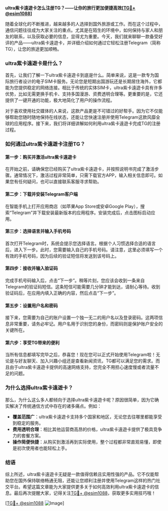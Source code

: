**ultra紫卡遠遊卡怎么注册TG？——让你的旅行更加便捷高效[[TG💪+ @esim1088](https://t.me/s/esim1088)]**

随着全球化的不断推进，越来越多的人选择到国外旅游或工作。而在这个过程中，通信问题往往成为大家关注的重点。尤其是在陌生的环境中，如何保持与家人和朋友的联系，以及获取必要的信息，显得尤为重要。今天，我们就来聊聊一款备受好评的产品——ultra紫卡遠遊卡，并详细介绍如何通过它轻松注册Telegram（简称TG），让您的旅途更加顺畅。

### ultra紫卡遠遊卡是什么？

首先，让我们了解一下ultra紫卡遠遊卡到底是什么。简单来说，这是一款专为国际旅行者设计的电子SIM卡服务。无论您是短期出国游玩还是长期居住海外，它都能为您提供稳定的网络连接。相比于传统的实体SIM卡，ultra紫卡遠遊卡具有许多优势，比如无需更换手机卡、支持多国漫游、资费透明合理等。更重要的是，它还提供了一键开通的功能，极大地简化了用户的操作流程。

对于喜欢使用社交媒体的人来说，这款产品更是不可错过的好帮手。因为它不仅能够帮助您随时随地保持在线状态，还能让您快速注册并使用Telegram这款风靡全球的应用程序。接下来，我们将详细讲解如何利用ultra紫卡遠遊卡完成TG的注册过程。

### 如何通过ultra紫卡遠遊卡注册TG？

#### 第一步：购买并激活ultra紫卡遠遊卡

在开始之前，请确保您已经购买了ultra紫卡遠遊卡，并按照说明书完成了激活步骤。通常情况下，激活过程非常简单，只需下载官方APP，输入相关信息即可。如果您有任何疑问，也可以直接联系客服寻求帮助。

#### 第二步：下载并安装Telegram客户端

在智能手机上打开应用商店（如苹果App Store或安卓Google Play），搜索“Telegram”并下载安装最新版本的应用程序。安装完成后，点击图标启动应用。

#### 第三步：选择语言并输入手机号码

首次打开Telegram时，系统会提示您选择语言。根据个人习惯选择合适的语言后，进入下一步。此时，您需要输入自己的手机号码。请注意，这里必须填写一个有效的手机号码，因为后续的验证短信将发送到该号码上。

#### 第四步：接收并输入验证码

完成手机号码输入后，点击“下一步”。稍等片刻，您应该会收到一条来自Telegram的验证码短信。这条短信可能需要几分钟才能到达，请耐心等待。收到验证码后，在应用内填入正确的内容，然后点击“下一步”。

#### 第五步：设置用户名和密码

接下来，您需要为自己的账户设置一个独一无二的用户名以及登录密码。这两项信息非常重要，请务必牢记。用户名用于识别您的身份，而密码则是保护账户安全的关键所在。

#### 第六步：享受TG带来的便利

当所有信息都填写完毕之后，恭喜您！现在您可以正式开始使用Telegram啦！无论是与好友聊天、加入兴趣小组还是查看新闻资讯，TG都可以满足您的需求。而且由于ultra紫卡遠遊卡提供的高速网络支持，您完全不用担心速度慢或者流量不足的问题。

### 为什么选择ultra紫卡遠遊卡？

那么，为什么这么多人都倾向于选择ultra紫卡遠遊卡呢？原因很简单，因为它确实解决了传统通信方式中存在的诸多痛点。例如：

- **覆盖范围广**：ultra紫卡遠遊卡支持多个国家和地区，无论您去往哪里都能享受到稳定的服务。
- **费用透明合理**：相比其他运营商高昂的价格，ultra紫卡遠遊卡提供了极具竞争力的套餐方案。
- **操作简便快捷**：从购买到激活再到实际使用，整个过程都非常直观易懂，即使是初次使用者也能轻松上手。

### 结语

综上所述，ultra紫卡遠遊卡无疑是一款值得信赖且实用性强的产品。它不仅能帮助您在国外保持联络畅通无阻，还能让您顺利注册并使用Telegram这样的热门社交平台。希望这篇文章能为大家提供更多关于如何高效利用ultra紫卡遠遊卡的信息。最后再次提醒大家，记得关注[TG💪+ @esim1088](https://t.me/s/esim1088)，获取更多实用技巧哦！

[[TG💪+ @esim1088](https://t.me/s/esim1088) ![Image](https://i.postimg.cc/4NQfJmqS/Snipaste-2025-05-13-00-14-12.png)]
